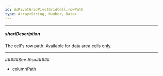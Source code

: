 ```yaml
---
id: dxPivotGridPivotGridCell.rowPath
type: Array<String, Number, Date>
---
```

---
##### shortDescription
The cell's row path. Available for data area cells only.

---
#####See Also#####
- [columnPath](/api-reference/10%20UI%20Widgets/dxPivotGrid/6%20Pivot%20Grid%20Cell/columnPath.md '/Documentation/ApiReference/UI_Widgets/dxPivotGrid/Pivot_Grid_Cell/#columnPath')